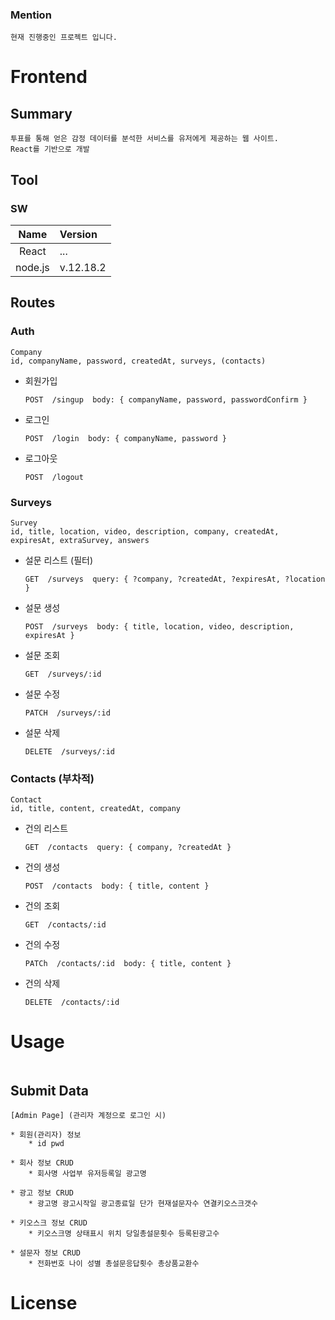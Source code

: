 ### Mention

    현재 진행중인 프로젝트 입니다.

# Frontend

## Summary

```
투표를 통해 얻은 감정 데이터를 분석한 서비스를 유저에게 제공하는 웹 사이트.
React를 기반으로 개발
```

## Tool

### SW

|    Name    | Version                                                                                  |
| :--------: | :--------------------------------------------------------------------------------------- |
|   React    | ...
|   node.js  | v.12.18.2                                                                                   |

## Routes

### Auth

```
Company
id, companyName, password, createdAt, surveys, (contacts)
```

- 회원가입

  ```
  POST  /singup  body: { companyName, password, passwordConfirm }
  ```

- 로그인

  ```
  POST  /login  body: { companyName, password }
  ```

- 로그아웃

  ```
  POST  /logout
  ```

### Surveys

```
Survey
id, title, location, video, description, company, createdAt, expiresAt, extraSurvey, answers
```

- 설문 리스트 (필터)

  ```
  GET  /surveys  query: { ?company, ?createdAt, ?expiresAt, ?location }
  ```

- 설문 생성

  ```
  POST  /surveys  body: { title, location, video, description, expiresAt }
  ```

- 설문 조회

  ```
  GET  /surveys/:id
  ```

- 설문 수정

  ```
  PATCH  /surveys/:id
  ```

- 설문 삭제

  ```
  DELETE  /surveys/:id
  ```

### Contacts (부차적)

```
Contact
id, title, content, createdAt, company
```

- 건의 리스트

  ```
  GET  /contacts  query: { company, ?createdAt }
  ```

- 건의 생성

  ```
  POST  /contacts  body: { title, content }
  ```

- 건의 조회

  ```
  GET  /contacts/:id
  ```

- 건의 수정

  ```
  PATCh  /contacts/:id  body: { title, content }
  ```

- 건의 삭제

  ```
  DELETE  /contacts/:id
  ```

# Usage

```

```

## Submit Data
```
[Admin Page] (관리자 계정으로 로그인 시)

* 회원(관리자) 정보
	* id pwd

* 회사 정보 CRUD
	* 회사명 사업부 유저등록일 광고명

* 광고 정보 CRUD
	* 광고명 광고시작일 광고종료일 단가 현재설문자수 연결키오스크갯수

* 키오스크 정보 CRUD
	* 키오스크명 상태표시 위치 당일총설문횟수 등록된광고수

* 설문자 정보 CRUD
	* 전화번호 나이 성별 총설문응답횟수 총상품교환수    
```


# License

```

```

